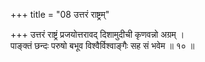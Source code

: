 +++
title = "08 उत्तरं राष्ट्रम्"

+++
उत्तरं राष्ट्रं प्रजयोत्तरावद् दिशामुदीची कृणवन्नो अग्रम् ।  
पाङ्क्तं छन्दः परुषो बभूव विश्वैर्विश्वाङ्गैः सह सं भवेम ॥ १० ॥